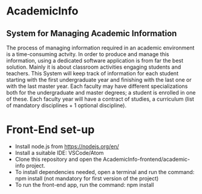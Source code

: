 # AcademicInfo
## System for Managing Academic Information
The process of managing information required in an academic environment is a time-consuming actvity.
In order to produce and manage this information, using a dedicated software application is from far the best solution.
Mainly it is about classroom activities engaging students and teachers.
This System will keep track of information for each student starting with the first undergraduate year and finishing with the last one or with the last master year.
Each faculty may have different specializations both for the undergraduate and master degrees; a student is enrolled in one of these.
Each faculty year will have a contract of studies, a curriculum (list of mandatory disciplines + 1 optional discipline).

# Front-End set-up
  - Install node.js from https://nodejs.org/en/
  - Install a suitable IDE: VSCode/Atom
  - Clone this repository and open the AcademicInfo-frontend/academic-info project.
  - To install dependencies needed, open a terminal and run the command: npm install (not mandatory for first version of the project)
  - To run the front-end app, run the command: npm install
